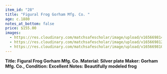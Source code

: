```yaml
---
item_id: "28"
title: "Figural Frog Gorham Mfg. Co. "
age: c.1880
notes_at_bottom: false
price: $155.00
images:
  - https://res.cloudinary.com/matchsafescholar/image/upload/v1656698143/frog2.jpg
  - https://res.cloudinary.com/matchsafescholar/image/upload/v1656698123/frog3.jpg
  - https://res.cloudinary.com/matchsafescholar/image/upload/v1656698103/frog1.jpg
---
```

**Title:	        Figural Frog Gorham Mfg. Co. 
Material:	Silver plate 
Maker:	        Gorham Mfg. Co., 
Condition:	Excellent
Notes:		Beautifully modeled frog**